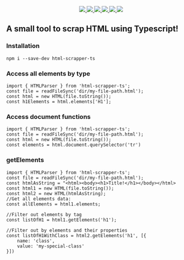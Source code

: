 <p align='center'>
  <a href='https://www.npmjs.com/package/html-scrapper-ts-ts'>
    <img src='https://img.shields.io/npm/v/html-scrapper-ts/latest?style=plastic' target='_blank' />
  </a>
  <a href='https://npmjs.org/package/html-scrapper-ts-ts' style='width:25px;height:20px;'>
    <img src='https://img.shields.io/npm/dm/html-scrapper-ts.svg?color=blue&style=plastic' target='_blank' />
  </a>
  <a href='https://github.com/danitseitlin/html-scrapper-ts-ts/issues' style='width:25px;height:20px;'>
    <img src='https://img.shields.io/github/issues/danitseitlin/html-scrapper-ts?style=plastic' target='_blank' />
  </a>
  <a href='https://npmjs.org/package/html-scrapper-ts' style='width:25px;height:20px;'>
    <img src='https://img.shields.io/bundlephobia/min/html-scrapper-ts/latest?style=plastic' target='_blank' />
  </a>
  <a href='https://github.com/danitseitlin/html-scrapper-ts/commits/master'>
    <img src='https://img.shields.io/github/last-commit/danitseitlin/html-scrapper-ts?style=plastic' />
  </a>
  <a href='https://github.com/danitseitlin/html-scrapper-ts/blob/master/LICENSE'>
    <img src='https://img.shields.io/badge/license-Apache%202.0-blue.svg?style=plastic' target='_blank' />
  </a>
</p></p>

## A small tool to scrap HTML using Typescript!

### Installation
```
npm i --save-dev html-scrapper-ts
```

### Access all elements by type
```
import { HTMLParser } from 'html-scrapper-ts';
const file = readFileSync('dir/my-file-path.html');
const html = new HTML(file.toString());
const h1Elements = html.elements['H1'];
```

### Access document functions
```
import { HTMLParser } from 'html-scrapper-ts';
const file = readFileSync('dir/my-file-path.html');
const html = new HTML(file.toString());
const elements = html.document.querySelector('tr')
```

### getElements 
```
import { HTMLParser } from 'html-scrapper-ts';
const file = readFileSync('dir/my-file-path.html');
const htmlAsString = "<html><body><h1>Title!</h1></body></html>
const html1 = new HTML(file.toString());
const html2 = new HTML(htmlAsString);
//Get all elements data:
const allElements = html1.elements;

//Filter out elements by tag
const listOfH1 = html1.getElements('h1');

//Filter out by elements and their properties
const listOfH1WithClass = html2.getElements('h1', [{
    name: 'class',
    value: 'my-special-class'
}])
```
